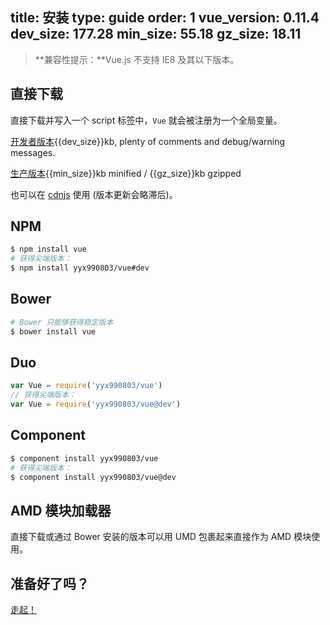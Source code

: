 title: 安装
type: guide
order: 1
vue_version: 0.11.4
dev_size: 177.28
min_size: 55.18
gz_size: 18.11
---

> **兼容性提示：**Vue.js 不支持 IE8 及其以下版本。

## 直接下载

直接下载并写入一个 script 标签中，`Vue` 就会被注册为一个全局变量。

<div id="downloads">
<a class="button" href="https://raw.github.com/yyx990803/vue/{{vue_version}}/dist/vue.js" download>开发者版本</a><span class="light info">{{dev_size}}kb, plenty of comments and debug/warning messages.</span>

<a class="button" href="https://raw.github.com/yyx990803/vue/{{vue_version}}/dist/vue.min.js" download>生产版本</a><span class="light info">{{min_size}}kb minified / {{gz_size}}kb gzipped</span>
</div>

也可以在 [cdnjs](..//cdnjs.cloudflare.com/ajax/libs/vue/{{vue_version}}/vue.min.js) 使用 (版本更新会略滞后)。

## NPM

``` bash
$ npm install vue
# 获得尖端版本：
$ npm install yyx990803/vue#dev
```

## Bower

``` bash
# Bower 只能够获得稳定版本
$ bower install vue
```

## Duo

```js
var Vue = require('yyx990803/vue')
// 获得尖端版本：
var Vue = require('yyx990803/vue@dev')
```

## Component

``` bash
$ component install yyx990803/vue
# 获得尖端版本：
$ component install yyx990803/vue@dev
```

## AMD 模块加载器

直接下载或通过 Bower 安装的版本可以用 UMD 包裹起来直接作为 AMD 模块使用。

## 准备好了吗？

[走起！](../guide/)